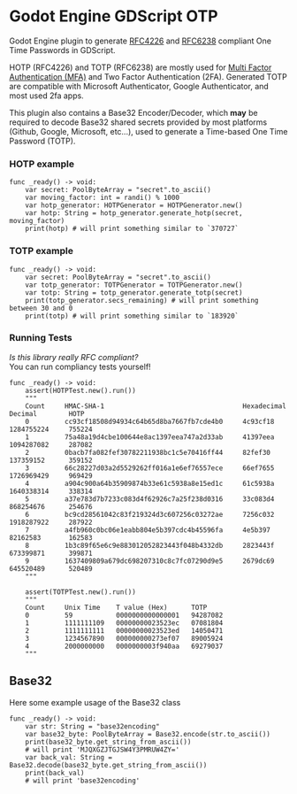 # Godot Engine GDScript OTP
Godot Engine plugin to generate [RFC4226](https://www.rfc-editor.org/rfc/rfc4226) and [RFC6238](https://www.rfc-editor.org/rfc/rfc6238) compliant One Time Passwords in GDScript. 

HOTP (RFC4226) and TOTP (RFC6238) are mostly used for [Multi Factor Authentication (MFA)](https://en.wikipedia.org/wiki/Multi-factor_authentication) and Two Factor Authentication (2FA).
Generated TOTP are compatible with Microsoft Authenticator, Google Authenticator, and most used 2fa apps.

This plugin also contains a Base32 Encoder/Decoder, which **may** be required to decode Base32 shared secrets provided by most platforms (Github, Google, Microsoft, etc...), used to generate a Time-based One Time Password (TOTP).


### HOTP example
```gdscript
func _ready() -> void:
	var secret: PoolByteArray = "secret".to_ascii()
	var moving_factor: int = randi() % 1000
	var hotp_generator: HOTPGenerator = HOTPGenerator.new()
	var hotp: String = hotp_generator.generate_hotp(secret, moving_factor)
	print(hotp) # will print something similar to `370727`
```

### TOTP example
```gdscript
func _ready() -> void:
	var secret: PoolByteArray = "secret".to_ascii()
	var totp_generator: TOTPGenerator = TOTPGenerator.new()
	var totp: String = totp_generator.generate_totp(secret)
	print(totp_generator.secs_remaining) # will print something between 30 and 0
	print(totp)	# will print something similar to `183920`
```

### Running Tests
*Is this library really RFC compliant?*  
You can run compliancy tests yourself!
```gdscript
func _ready() -> void:
	assert(HOTPTest.new().run())
	"""
	Count     HMAC-SHA-1                                   Hexadecimal    Decimal        HOTP
	0         cc93cf18508d94934c64b65d8ba7667fb7cde4b0     4c93cf18       1284755224     755224
	1         75a48a19d4cbe100644e8ac1397eea747a2d33ab     41397eea       1094287082     287082
	2         0bacb7fa082fef30782211938bc1c5e70416ff44     82fef30        137359152      359152
	3         66c28227d03a2d5529262ff016a1e6ef76557ece     66ef7655       1726969429     969429
	4         a904c900a64b35909874b33e61c5938a8e15ed1c     61c5938a       1640338314     338314
	5         a37e783d7b7233c083d4f62926c7a25f238d0316     33c083d4       868254676      254676
	6         bc9cd28561042c83f219324d3c607256c03272ae     7256c032       1918287922     287922
	7         a4fb960c0bc06e1eabb804e5b397cdc4b45596fa     4e5b397        82162583       162583
	8         1b3c89f65e6c9e883012052823443f048b4332db     2823443f       673399871      399871
	9         1637409809a679dc698207310c8c7fc07290d9e5     2679dc69       645520489      520489
	"""

	assert(TOTPTest.new().run())
	"""
	Count     Unix Time    T value (Hex)      TOTP
	0         59           0000000000000001   94287082
	1         1111111109   00000000023523ec   07081804
	2         1111111111   00000000023523ed   14050471
	3         1234567890   000000000273ef07   89005924
	4         2000000000   0000000003f940aa   69279037
	"""
```

## Base32
Here some example usage of the Base32 class
```gdscript
func _ready() -> void:
	var str: String = "base32encoding"
	var base32_byte: PoolByteArray = Base32.encode(str.to_ascii())
	print(base32_byte.get_string_from_ascii()) 
	# will print 'MJQXGZJTGJSW4Y3PMRUW4ZY='
	var back_val: String = Base32.decode(base32_byte.get_string_from_ascii())
	print(back_val)
	# will print 'base32encoding'
```